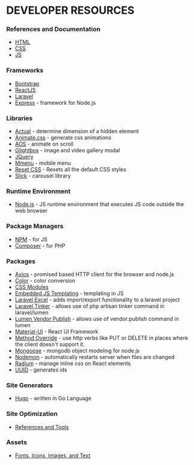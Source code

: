 # DEVELOPER RESOURCES

### References and Documentation
* [HTML](/markup/html.md)
* [CSS](/styling/css.md)
* [JS](/programming/js.md)

### Frameworks
* [Bootstrap](/frameworks/bootstrap.md)
* [ReactJS](/frameworks/react.md) 
* [Laravel](https://laravel.com/docs/8.x)
* [Express](https://expressjs.com/) - framework for Node.js

### Libraries
* [Actual](https://github.com/dreamerslab/jquery.actual) - determine dimension of a hidden element
* [Animate.css](https://animate.style/) - generate css animations
* [AOS](https://michalsnik.github.io/aos/) - animate on scroll
* [Glightbox](https://biati-digital.github.io/glightbox/) - image and video gallery modal
* [JQuery](/frameworks/jquery.md)
* [Mmenu](https://mmenujs.com/) - mobile menu
* [Reset CSS](https://meyerweb.com/eric/tools/css/reset/) - Resets all the default CSS styles
* [Slick](https://kenwheeler.github.io/slick/) - carousel library

### Runtime Environment
* [Node.js](https://nodejs.org/en/) - JS runtime environment that executes JS code outside the web browser

### Package Managers
* [NPM](https://www.npmjs.com/) - for JS
* [Composer](https://getcomposer.org/) - for PHP

### Packages
* [Axios](https://www.npmjs.com/package/axios) - promised based HTTP client for the browser and node.js
* [Color](https://www.npmjs.com/package/color) - color conversion
* [CSS Modules](https://github.com/css-modules/css-modules)
* [Embedded JS Templating](https://ejs.co/) - templating in JS
* [Laravel Excel](https://docs.laravel-excel.com/3.1/getting-started/installation.html) - adds import/export functionality to a laravel project
* [Laravel Tinker](https://laravel.com/docs/8.x/artisan#tinker) - allows use of php artisan tinker command in laravel/lumen
* [Lumen Vendor Publish](https://github.com/laravelista/lumen-vendor-publish) - allows use of vendor:publish command in lumen
* [Material-UI](https://material-ui.com/) - React UI Framework
* [Method Override](http://expressjs.com/en/resources/middleware/method-override.html) - use http verbs like PUT or DELETE in places where the client doesn't support it.
* [Mongoose](https://mongoosejs.com/) - mongodb object modeling for node.js
* [Nodemon](https://www.npmjs.com/package/nodemon) - automatically restarts server when files are changed
* [Radium](https://www.npmjs.com/package/radium) - manage inline css on React elements
* [UUID](https://www.npmjs.com/package/uuid) - generates ids

### Site Generators
* [Hugo](https://gohugo.io/) - written in Go Language

### Site Optimization
* [References and Tools](/site-optimization.md)

### Assets
* [Fonts, Icons, Images, and Text](/assets.md)
